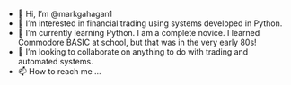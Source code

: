 - 👋 Hi, I’m @markgahagan1
- 👀 I’m interested in financial trading using systems developed in Python.
- 🌱 I’m currently learning Python. I am a complete novice. I learned Commodore BASIC at school, but that was in the very early 80s!
- 💞️ I’m looking to collaborate on anything to do with trading and automated systems.
- 📫 How to reach me ...

<!---
markgahagan1/markgahagan1 is a ✨ special ✨ repository because its `README.md` (this file) appears on your GitHub profile.
You can click the Preview link to take a look at your changes.
--->
